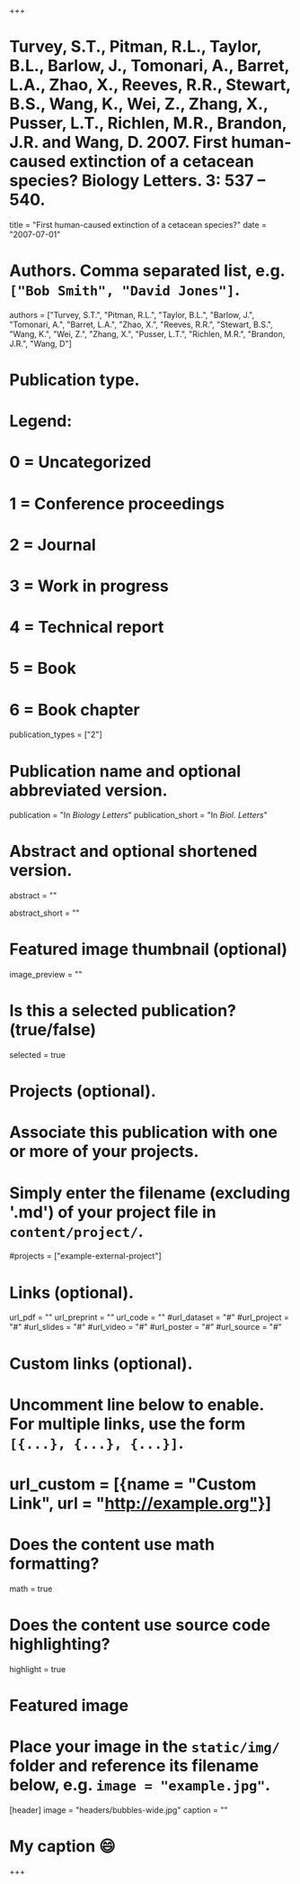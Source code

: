 +++
# Turvey, S.T., Pitman, R.L., Taylor, B.L., Barlow, J., Tomonari, A., Barret, L.A., Zhao, X.,  Reeves, R.R., Stewart, B.S., Wang, K., Wei, Z., Zhang, X., Pusser, L.T., Richlen, M.R., Brandon, J.R. and Wang, D. 2007. First human-caused extinction of a cetacean species? Biology Letters. 3: 537 – 540.
title = "First human-caused extinction of a cetacean species?"
date = "2007-07-01"

# Authors. Comma separated list, e.g. `["Bob Smith", "David Jones"]`.
authors = ["Turvey, S.T.", "Pitman, R.L.", "Taylor, B.L.", "Barlow, J.", "Tomonari, A.", "Barret, L.A.", "Zhao, X.",  "Reeves, R.R.", "Stewart, B.S.", "Wang, K.", "Wei, Z.", "Zhang, X.", "Pusser, L.T.", "Richlen, M.R.", "Brandon, J.R.", "Wang, D"]

# Publication type.
# Legend:
# 0 = Uncategorized
# 1 = Conference proceedings
# 2 = Journal
# 3 = Work in progress
# 4 = Technical report
# 5 = Book
# 6 = Book chapter
publication_types = ["2"]

# Publication name and optional abbreviated version.
publication = "In *Biology Letters*"
publication_short = "In *Biol. Letters*"

# Abstract and optional shortened version.
abstract = ""

abstract_short = ""

# Featured image thumbnail (optional)
image_preview = ""

# Is this a selected publication? (true/false)
selected = true

# Projects (optional).
#   Associate this publication with one or more of your projects.
#   Simply enter the filename (excluding '.md') of your project file in `content/project/`.
#projects = ["example-external-project"]

# Links (optional).
url_pdf = ""
url_preprint = ""
url_code = ""
#url_dataset = "#"
#url_project = "#"
#url_slides = "#"
#url_video = "#"
#url_poster = "#"
#url_source = "#"

# Custom links (optional).
#   Uncomment line below to enable. For multiple links, use the form `[{...}, {...}, {...}]`.
# url_custom = [{name = "Custom Link", url = "http://example.org"}]

# Does the content use math formatting?
math = true

# Does the content use source code highlighting?
highlight = true

# Featured image
# Place your image in the `static/img/` folder and reference its filename below, e.g. `image = "example.jpg"`.
[header]
image = "headers/bubbles-wide.jpg"
caption = ""  
# My caption :smile:

+++


